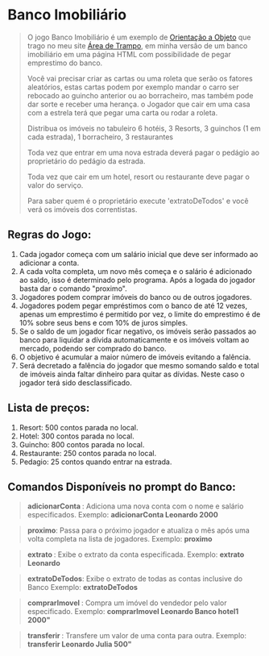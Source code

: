 # Banco Imobiliário
>O jogo Banco Imobiliário é um exemplo de [Orientação a Objeto](https://www.areadetrampo.com.br/orientacao-a-objeto-com-javascript/?preview_id=3722&preview_nonce=631b03328c&post_format=standard&_thumbnail_id=3748&preview=true) que trago no meu site [Área de Trampo](https://www.areadetrampo.com.br/), em minha versão de um banco imobiliário em uma página HTML com possibilidade de pegar emprestimo do banco.
>
>Você vai precisar criar as cartas ou uma roleta que serão os fatores aleatórios, estas cartas podem por exemplo mandar o carro ser rebocado ao guincho anterior ou ao borracheiro, mas também pode dar sorte e receber uma herança. o Jogador que cair em uma casa com a estrela terá que pegar uma carta ou rodar a roleta.
>
>Distribua os imóveis no tabuleiro
>6 hotéis, 3 Resorts, 3 guinchos (1 em cada estrada), 1 borracheiro, 3 restaurantes
>
>Toda vez que entrar em uma nova estrada deverá pagar o pedágio ao proprietário do pedágio da estrada.
>
>Toda vez que cair em um hotel, resort ou restaurante deve pagar o valor do serviço.
>
>Para saber quem é o proprietário execute 'extratoDeTodos' e você verá os imóveis dos correntistas.
>

## Regras do Jogo:
1. Cada jogador começa com um salário inicial que deve ser informado ao adicionar a conta.
2. A cada volta completa, um novo mês começa e o salário é adicionado ao saldo, isso é determinado pelo programa. Após a logada do jogador basta dar o comando "proximo".
3. Jogadores podem comprar imóveis do banco ou de outros jogadores.
4. Jogadores podem pegar empréstimos com o banco de até 12 vezes, apenas um emprestimo é permitido por vez, o limite do emprestimo é de 10% sobre seus bens e com 10% de juros simples.
5. Se o saldo de um jogador ficar negativo, os imóveis serão passados ao banco para liquidar a dívida automaticamente e os imóveis voltam ao mercado, podendo ser comprado do banco.
6. O objetivo é acumular a maior número de imóveis evitando a falência.
7. Será decretado a falência do jogador que mesmo somando saldo e total de imóveis ainda faltar dinheiro para quitar as dívidas. Neste caso o jogador terá sido desclassificado.

## Lista de preços:
1. Resort: 500 contos parada no local. 
2. Hotel: 300 contos parada no local. 
3. Guincho: 800 contos parada no local. 
4. Restaurante: 250 contos parada no local.
5. Pedagio: 25 contos quando entrar na estrada.

## Comandos Disponíveis no prompt do Banco:

>**adicionarConta <nome> <salario>**: Adiciona uma nova conta com o nome e salário especificados.
>Exemplo: **adicionarConta Leonardo 2000**

>**proximo**: Passa para o próximo jogador e atualiza o mês após uma volta completa na lista de jogadores.
>Exemplo: **proximo**

>**extrato <nome>**: Exibe o extrato da conta especificada.
>Exemplo: **extrato Leonardo**

>**extratoDeTodos**: Exibe o extrato de todas as contas inclusive do Banco
>Exemplo: **extratoDeTodos**

>**comprarImovel <compradorNome> <vendedorNome> <imovelNome> <valor>**: Compra um imóvel do vendedor pelo valor especificado.
>Exemplo: **comprarImovel Leonardo Banco hotel1 2000"**

>**transferir <remetenteNome> <destinatarioNome> <valor>**: Transfere um valor de uma conta para outra.
>Exemplo: **transferir Leonardo Julia 500"**
